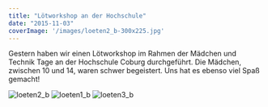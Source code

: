```yaml
---
title: "Lötworkshop an der Hochschule"
date: "2015-11-03"
coverImage: '/images/loeten2_b-300x225.jpg'
---
```


Gestern haben wir einen Lötworkshop im Rahmen der Mädchen und Technik Tage an der Hochschule Coburg durchgeführt. Die Mädchen, zwischen 10 und 14, waren schwer begeistert. Uns hat es ebenso viel Spaß gemacht!

![loeten2_b](/images/loeten2_b-300x225.jpg)
![loeten1_b](/images/loeten1_b-300x225.jpg)
![loeten3_b](/images/loeten3_b-300x225.jpg)
